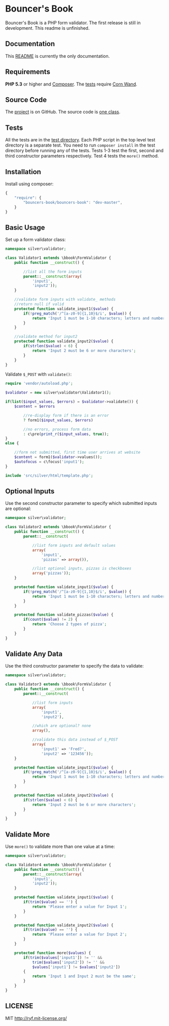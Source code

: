 # Bouncer's Book

Bouncer's Book is a PHP form validator.
The first release is still in development.
This readme is unfinished.

## Documentation

This [README](https://github.com/al-codepone/bouncers-book/blob/master/README.md)
is currently the only documentation.

## Requirements

**PHP 5.3** or higher and [Composer](https://getcomposer.org/).
The [tests](https://github.com/al-codepone/bouncers-book/tree/master/test)
require [Corn Wand](https://github.com/al-codepone/corn-wand).


## Source Code

The [project](https://github.com/al-codepone/bouncers-book) is on GitHub.
The source code is [one class](https://github.com/al-codepone/bouncers-book/blob/master/src/bbook/FormValidator.php).

## Tests

All the tests are in the [test directory](https://github.com/al-codepone/bouncers-book/tree/master/test).
Each PHP script in the top level test directory is a separate test.
You need to run `composer install` in the test directory before running any of the tests.
Tests 1-3 test the first, second and third constructor parameters respectively.
Test 4 tests the `more()` method.

## Installation

Install using composer:

```javascript
{
    "require": {
        "bouncers-book/bouncers-book": "dev-master",
    }
}
```

## Basic Usage

Set up a form validator class:

```php
namespace silver\validator;

class Validator1 extends \bbook\FormValidator {
    public function __construct() {

        //list all the form inputs
        parent::__construct(array(
            'input1',
            'input2'));
    }

    //validate form inputs with validate_ methods
    //return null if valid
    protected function validate_input1($value) {
        if(!preg_match('/^[a-z0-9]{1,10}$/i', $value)) {
            return 'Input 1 must be 1-10 characters; letters and numbers only';
        }
    }

    //validate method for input2
    protected function validate_input2($value) {
        if(strlen($value) < 6) {
            return 'Input 2 must be 6 or more characters';
        }
    }
}
```

Validate `$_POST` with `validate()`:

```php
require 'vendor/autoload.php';

$validator = new silver\validator\Validator1();

if(list($input_values, $errors) = $validator->validate()) {
    $content = $errors

        //re-display form if there is an error
        ? form1($input_values, $errors)

        //no errors, process form data
        : c\pre(print_r($input_values, true));
}
else {

    //form not submitted, first time user arrives at website
    $content = form1($validator->values());
    $autofocus = c\focus('input1');
}

include 'src/silver/html/template.php';
```

## Optional Inputs

Use the second constructor parameter to specify which submitted inputs are optional:

```php
namespace silver\validator;

class Validator2 extends \bbook\FormValidator {
    public function __construct() {
        parent::__construct(

            //list form inputs and default values
            array(
                'input1',
                'pizzas' => array()),

            //list optional inputs, pizzas is checkboxes
            array('pizzas'));
    }

    protected function validate_input1($value) {
        if(!preg_match('/^[a-z0-9]{1,10}$/i', $value)) {
            return 'Input 1 must be 1-10 characters; letters and numbers only';
        }
    }

    protected function validate_pizzas($value) {
        if(count($value) != 2) {
            return 'Choose 2 types of pizza';
        }
    }
}
```

## Validate Any Data

Use the third constructor parameter to specify the data to validate:

```php
namespace silver\validator;

class Validator3 extends \bbook\FormValidator {
    public function __construct() {
        parent::__construct(

            //list form inputs
            array(
                'input1',
                'input2'),

            //which are optional? none
            array(),

            //validate this data instead of $_POST
            array(
                'input1' => 'Fred?',
                'input2' => '123456'));
    }

    protected function validate_input1($value) {
        if(!preg_match('/^[a-z0-9]{1,10}$/i', $value)) {
            return 'Input 1 must be 1-10 characters; letters and numbers only';
        }
    }

    protected function validate_input2($value) {
        if(strlen($value) < 6) {
            return 'Input 2 must be 6 or more characters';
        }
    }
}
```

## Validate More

Use `more()` to validate more than one value at a time:

```php
namespace silver\validator;

class Validator4 extends \bbook\FormValidator {
    public function __construct() {
        parent::__construct(array(
            'input1',
            'input2'));
    }

    protected function validate_input1($value) {
        if(trim($value) == '') {
            return 'Please enter a value for Input 1';
        }
    }

    protected function validate_input2($value) {
        if(trim($value) == '') {
            return 'Please enter a value for Input 2';
        }
    }

    protected function more($values) {
        if(trim($values['input1']) != '' &&
            trim($values['input2']) != '' &&
            $values['input1'] != $values['input2'])
        {
            return 'Input 1 and Input 2 must be the same';
        }
    }
}
```

## LICENSE

MIT <http://ryf.mit-license.org/>
